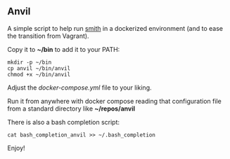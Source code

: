 ## Anvil

A simple script to help run [smith](https://github.com/silnrsi/smith) in a dockerized environment (and to ease the transition from Vagrant).

Copy it to **~/bin** to add it to your PATH:
```
mkdir -p ~/bin
cp anvil ~/bin/anvil
chmod +x ~/bin/anvil
```
Adjust the *docker-compose.yml* file to your liking. 

Run it from anywhere with docker compose reading that configuration file from a standard directory like **~/repos/anvil**

There is also a bash completion script:
```
cat bash_completion_anvil >> ~/.bash_completion
```

Enjoy!